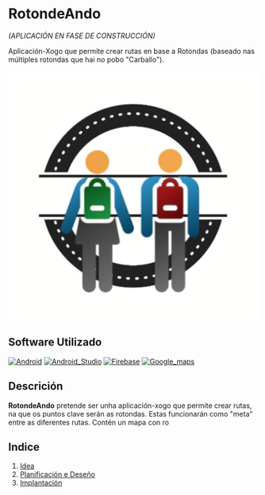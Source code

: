 # RotondeAndo 
*(APLICACIÓN EN FASE DE CONSTRUCCIÓN)*

Aplicación-Xogo que permite crear rutas en base a Rotondas (baseado nas múltiples rotondas que hai no pobo "Carballo").


 ![Logo RotondeAndo](img/icon.png)
 
 ## Software Utilizado
 
[![Android](https://img.shields.io/badge/Android-3DDC84?style=for-the-badge&logo=android&logoColor=white&labelColor=101010)]()
[![Android_Studio](https://img.shields.io/badge/Android_Studio-3DDC84?style=for-the-badge&logo=android-studio&logoColor=white&labelColor=101010)]()
[![Firebase](https://img.shields.io/badge/Firebase-FFCA28?style=for-the-badge&logo=firebase&logoColor=white&labelColor=101010)]()
[![Google_maps](https://img.shields.io/badge/google%20maps-blue?style=for-the-badge&logo=google-maps&logoColor=white&labelColor=101010)]()


## Descrición
**RotondeAndo** pretende ser unha aplicación-xogo que permite crear rutas, na que os puntos clave serán as rotondas. Estas funcionarán como "meta" entre as diferentes rutas.
Contén un mapa con ro

## Indice
1. [Idea](/doc/idea.md)
2. [Planificación e Deseño](/doc/plan.md)
3. [Implantación](/doc/implantacion.md)

